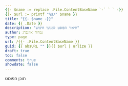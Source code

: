 ```yaml
---
{{- $name := replace .File.ContentBaseName `-` ` ` -}}
{{- $url := printf "%s/" $name }}
title: "{{- $name -}}"
date: {{ .Date }}
description: "תיאור הפוסט למנועי חיפוש"
author: נמרוד איזנברג
type: page
url: /{{- .File.ContentBaseName }}
guid: {{ absURL "" }}{{ $url | urlize }}
draft: true
toc: false
comments: true
showdate: false
---
```

תוכן הפוסט
